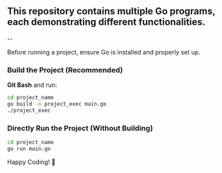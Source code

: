 ## This repository contains multiple Go programs, each demonstrating different functionalities.  

-- 

Before running a project, ensure Go is installed and properly set up.  

### Build the Project (Recommended)
 **Git Bash** and run:  
```sh
cd project_name  
go build -o project_exec main.go  
./project_exec  
```

### Directly Run the Project (Without Building)
```sh
cd project_name  
go run main.go  
```

Happy Coding! 🚀
